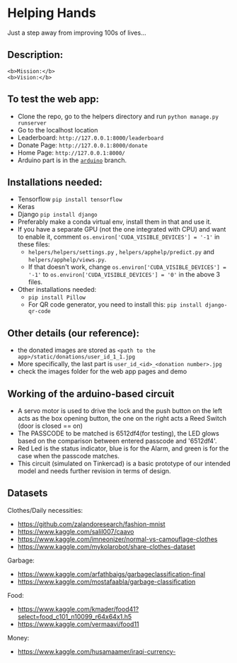 # Helping Hands
  Just a step away from improving 100s of lives...
  
## Description:

    
    <b>Mission:</b>
    <b>Vision:</b>





  
## To test the web app:
- Clone the repo, go to the helpers directory and run `python manage.py runserver`
- Go to the localhost location
- Leaderboard: `http://127.0.0.1:8000/leaderboard`
- Donate Page: `http://127.0.0.1:8000/donate`
- Home Page: `http://127.0.0.1:8000/`
- Arduino part is in the <a href="https://github.com/Sharvani2002/helping_hands/tree/arduino">`arduino`</a> branch.

## Installations needed:
- Tensorflow
       `pip install tensorflow`
- Keras
- Django
       `pip install django`
- Preferably make a conda virtual env, install them in that and use it.
- If you have a separate GPU (not the one integrated with CPU) and want to enable it, comment `os.environ['CUDA_VISIBLE_DEVICES'] = '-1'` in these files:
  - `helpers/helpers/settings.py` ,  `helpers/apphelp/predict.py` and `helpers/apphelp/views.py`.
  - If that doesn't work, change `os.environ['CUDA_VISIBLE_DEVICES'] = '-1'` to `os.environ['CUDA_VISIBLE_DEVICES'] = '0'` in the above 3 files. 
- Other installations needed: 
  - `pip install Pillow`
  - For QR code generator, you need to install this: `pip install django-qr-code`

## Other details (our reference): 
- the donated images are stored as `<path to the app>/static/donations/user_id_1_1.jpg`
- More specifically, the last part is `user_id_<id>_<donation number>.jpg`
- check the images folder for the web app pages and demo

## Working of the arduino-based circuit 
- A servo motor is used to drive the lock and the push button on the left acts as the box opening button, the one on the right acts a Reed Switch (door is closed == on)
- The PASSCODE to be matched is 6512df4(for testing), the LED glows based on the comparison between entered passcode and '6512df4'.
- Red Led is the status indicator, blue is for the Alarm, and green is for the case when the passcode matches.  
- This circuit (simulated on Tinkercad) is a basic prototype of our intended model and needs further revision in terms of design. 

## Datasets
Clothes/Daily necessities:
- https://github.com/zalandoresearch/fashion-mnist
- https://www.kaggle.com/salil007/caavo
- https://www.kaggle.com/imneonizer/normal-vs-camouflage-clothes
- https://www.kaggle.com/mykolarobot/share-clothes-dataset

Garbage:
- https://www.kaggle.com/arfathbaigs/garbageclassification-final
- https://www.kaggle.com/mostafaabla/garbage-classification

Food:
- https://www.kaggle.com/kmader/food41?select=food_c101_n10099_r64x64x1.h5
- https://www.kaggle.com/vermaavi/food11

Money:
- https://www.kaggle.com/husamaamer/iraqi-currency-
